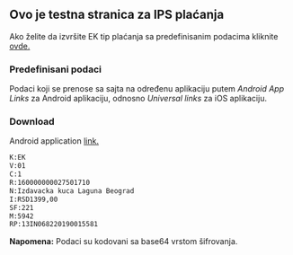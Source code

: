 ## Ovo je testna stranica za IPS plaćanja

Ako želite da izvršite EK tip plaćanja sa predefinisanim podacima kliknite [ovde.](https://tjancic.github.io/ips/ek/fl/?data=SzpFS3xWOjAxfEM6MXxSOjE2MDAwMDAwMDAyNzUwMTcxMHxOOkl6ZGF2YWNrYSBrdWNhIExhZ3VuYSBCZW9ncmFkfEk6UlNEMTM5OSwwMHxTRjoyMjF8TTo1OTQyfFJQOjEzSU4wNjgyMjAxOTAwMTU1ODE=&callback=https://tjancic.github.io)

### Predefinisani podaci

Podaci koji se prenose sa sajta na određenu aplikaciju putem _Android App Links_ za Android aplikaciju, odnosno _Universal links_ za iOS aplikaciju.

### Download
Android application [link.](https://tjancic.github.io/download/tjancic.github.io.apk)

```markdown
K:EK
V:01
C:1
R:160000000027501710
N:Izdavacka kuca Laguna Beograd
I:RSD1399,00
SF:221
M:5942
RP:13IN068220190015581
```
__Napomena:__ Podaci su kodovani sa base64 vrstom šifrovanja.
